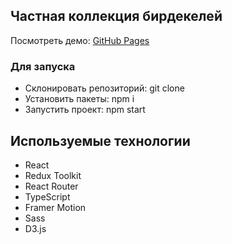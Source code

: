 ## Частная коллекция бирдекелей

Посмотреть демо: [GitHub Pages](https://yeivanova.github.io/coaster-collection/)

### Для запуска

- Склонировать репозиторий: git clone
- Установить пакеты: npm i
- Запустить проект: npm start

## Используемые технологии

- React
- Redux Toolkit
- React Router
- TypeScript
- Framer Motion
- Sass
- D3.js